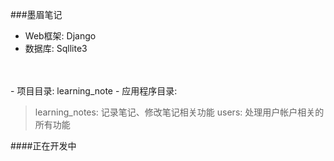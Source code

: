 ###墨眉笔记
<br>
- Web框架: Django
- 数据库: Sqllite3
<br>
<br>
- 项目目录: learning_note
- 应用程序目录:

>learning_notes: 记录笔记、修改笔记相关功能
users: 处理用户帐户相关的所有功能

####正在开发中
